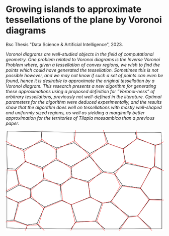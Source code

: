 # Growing islands to approximate tessellations of the plane by Voronoi diagrams

Bsc Thesis "Data Science & Artificial Intelligence", 2023.

_Voronoi diagrams are well-studied objects in the field of computational geometry. One problem related to Voronoi diagrams is the Inverse Voronoi Problem where, given a tessellation of convex regions, we wish to find the points which could have generated the tessellation. Sometimes this is not possible however, and we may not know if such a set of points can even be found, hence it is desirable to approximate the original tessellation by a Voronoi diagram. This research presents a new algorithm for generating these approximations using a proposed definition for ”Voronoi-ness” of arbitrary tessellations, previously not well-defined in the literature. Optimal parameters for the algorithm were deduced experimentally, and the results show that the algorithm does well on tessellations with mostly well-shaped and uniformly sized regions, as well as yielding a marginally better approximation for the territories of Tilapia mossambica than a previous paper._

![](images/comparison.png)
